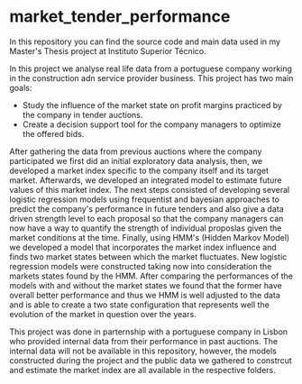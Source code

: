 # market_tender_performance
In this repository you can find the source code and main data used in my Master's Thesis project at Instituto Superior Técnico.

In this project we analyse real life data from a portuguese company working in the construction adn service provider business. This project has two main goals:

- Study the influence of the market state on profit margins practiced by the company in tender auctions.
- Create a decision support tool for the company managers to optimize the offered bids.

After gathering the data from previous auctions where the company participated we first did an initial exploratory data analysis, then, we developed a market index specific to the company itself and its target market. Afterwards, we developed an integrated model to estimate future values of this market index. The next steps consisted of developing several logistic regression models using frequentist and bayesian approaches to predict the company's performance in future tenders and also give a data driven strength level to each proposal so that the company managers can now have a way to quantify the strength of individual proposlas given the market conditions at the time. Finally, using HMM's (Hidden Markov Model) we developed a model that incorporates the market index influence and finds two market states between which the market fluctuates. New logistic regression models were constructed taking now into consideration the markets states found by the HMM. After comparing the performances of the models with and without the market states we found that the former have overall better performance and thus we HMM is well adjusted to the data and is able to create a two state configuration that represents well the evolution of the market in question over the years.

This project was done in parternship with a portuguese company in Lisbon who provided internal data from their performance in past auctions. The internal data will not be available in this repository, however, the models constructed during the project and the public data we gathered to constrcut and estimate the market index are all available in the respective folders.

